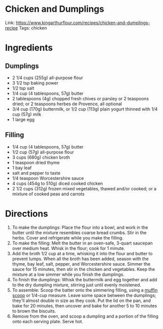 # Chicken and Dumplings

Link: https://www.kingarthurflour.com/recipes/chicken-and-dumplings-recipe
Tags: chicken

# Ingredients

## Dumplings

- 2 1/4 cups (255g) all-purpose flour
- 3 1/2 tsp baking power
- 1/2 tsp salt
- 1/4 cup (4 tablespoons, 57g) butter
- 2 tablespoons (4g) chopped fresh chives or parsley or 2 teaspoons dried; or 2 teaspoons herbes de Provence, all optional
- 3/4 cup (170g) buttermilk, or 1/2 cup (113g) plain yogurt thinned with 1/4 cup (57g) milk
- 1 large egg

## Filling

- 1/4 cup (4 tablespoons, 57g) butter
- 1/2 cup (57g) all-purpose flour
- 3 cups (680g) chicken broth
- 1 teaspoon dried thyme
- 1 bay leaf
- salt and pepper to taste
- 1/4 teaspoon Worcestershire sauce
- 4 cups (454g to 510g) diced cooked chicken
- 2 1/2 cups (312g) frozen mixed vegetables, thawed and/or cooked; or a mixture of cooked peas and carrots

# Directions

1. To make the dumplings: Place the flour into a bowl, and work in the butter until the mixture resembles coarse bread crumbs. Stir in the herbs. Cover and refrigerate while you make the filling.
2. To make the filling: Melt the butter in an oven-safe, 3-quart saucepan over medium heat. Whisk in the flour; cook for 1 minute.
3. Add the broth 1/2 cup at a time, whisking it into the flour and butter to prevent lumps. When all the broth has been added, season with the thyme, bay leaf, salt, pepper, and Worcestershire sauce. Simmer the sauce for 15 minutes, then stir in the chicken and vegetables. Keep the mixture at a low simmer while you finish the dumplings.
4. To finish the dumplings: Whisk the buttermilk and egg together and add to the dry dumpling mixture, stirring just until evenly moistened.
5. To assemble: Scoop the batter onto the simmering filling, using a [muffin scoop](https://www.kingarthurflour.com/shop/landing.jsp?go=DetailDefault&id=5640) or 1/4-cup measure. Leave some space between the dumplings; they'll almost double in size as they cook. Put the lid on the pan, and bake for 20 minutes, then uncover and bake for another 5 to 10 minutes to brown the biscuits.
6. Remove from the oven, and scoop a dumpling and a portion of the filling onto each serving plate. Serve hot.